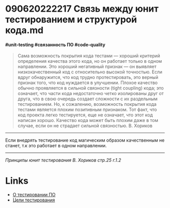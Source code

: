 # 090620222217 Связь между юнит тестированием и структурой кода.md #
#### #unit-testing #связанность ПО #code-quality ####
>Сама возможность покрытия кода тестами — хороший критерий определения качества
этого кода, но он работает только в одном направлении. Это хороший негативный признак — он выявляет низкокачественный код с относительно высокой точностью. Если
вдруг обнаружится, что код трудно протестировать, это верный признак того, что код
нуждается в улучшении. Плохое качество обычно проявляется в сильной связности (tight
coupling) кода; это означает, что части кода недостаточно четко изолированы друг от
друга, что в свою очередь создает сложности с их раздельным тестированием.
Но, к сожалению, возможность покрытия кода тестами является плохим позитивным
признаком. Тот факт, что код проекта легко тестируется, еще не означает, что этот код написан хорошо. Качество кода может быть плохим даже в том случае, если он не страдает
сильной связностью. 
>В. Хориков
***
Если внедрять тестирование код магическим образом качественным не станет, т.к это работает в одном направлении.
***
*Принципы юнит тестирования В. Хориков стр.25 г.1.2*
# **Links** #
- [О тестировании ПО](090620222154%20о%20тестировании%20ПО.md)
- [Цели тестирования](090620222210%20цель%20юнит%20тестирования.md)
